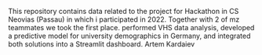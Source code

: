 This repository contains data related to the project for Hackathon in CS Neovias (Passau) in which i participated in 2022. Together with 2 of mz teammates we took the first place. performed VHS data analysis, developed a predictive model for university demographics in Germany, and integrated both solutions into a Streamlit dashboard. 
Artem Kardaiev
